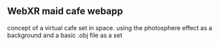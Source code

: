 ## WebXR maid cafe webapp

concept of a virtual cafe set in space. using the photosphere effect as a background and a basic .obj file as a set
